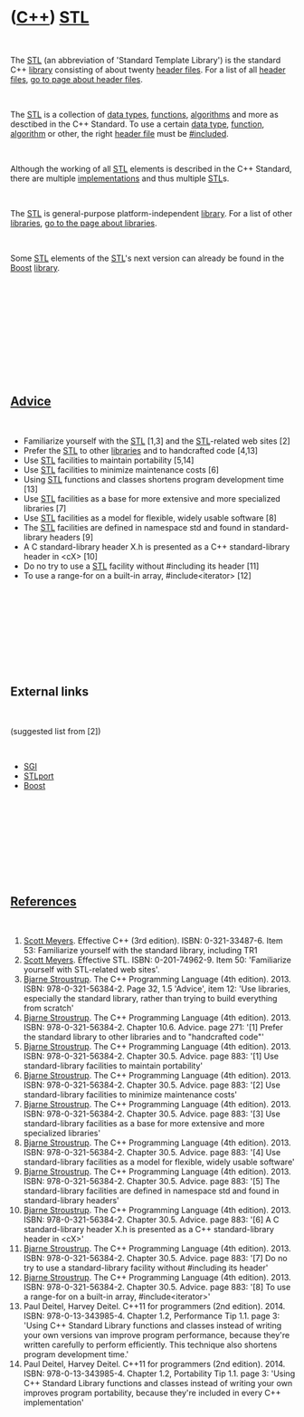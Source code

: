 



 

 

 

 

 

([C++](Cpp.htm)) [STL](CppStl.htm)
==================================

 

The [STL](CppStl.htm) (an abbreviation of 'Standard Template Library')
is the standard C++ [library](CppLibrary.htm) consisting of about twenty
[header files](CppHeaderFile.htm). For a list of all [header
files](CppHeaderFile.htm), [go to page about header
files](CppHeaderFile.htm).

 

The [STL](CppStl.htm) is a collection of [data types](CppDataType.htm),
[functions](CppFunction.htm), [algorithms](CppAlgorithm.htm) and more as
desctibed in the C++ Standard. To use a certain [data
type](CppDataType.htm), [function](CppFunction.htm),
[algorithm](CppAlgorithm.htm) or other, the right [header
file](CppHeaderFile.htm) must be [\#included](CppInclude.htm).

 

Although the working of all [STL](CppStl.htm) elements is described in
the C++ Standard, there are multiple
[implementations](CppDefinition.htm) and thus multiple
[STL](CppStl.htm)s.

 

The [STL](CppStl.htm) is general-purpose platform-independent
[library](CppLibrary.htm). For a list of other
[libraries](CppLibrary.htm), [go to the page about
libraries](CppLibrary.htm).

 

Some [STL](CppStl.htm) elements of the [STL](CppStl.htm)'s next version
can already be found in the [Boost](CppBoost.htm)
[library](CppLibrary.htm).

 

 

 

 

 

 

[Advice](CppAdvice.htm)
-----------------------

 

-   Familiarize yourself with the [STL](CppStl.htm) \[1,3\] and the
    [STL](CppStl.htm)-related web sites \[2\]
-   Prefer the [STL](CppStl.htm) to other [libraries](CppLibrary.htm)
    and to handcrafted code \[4,13\]
-   Use [STL](CppStl.htm) facilities to maintain portability \[5,14\]
-   Use [STL](CppStl.htm) facilities to minimize maintenance costs \[6\]
-   Using [STL](CppStl.htm) functions and classes shortens program
    development time \[13\]
-   Use [STL](CppStl.htm) facilities as a base for more extensive and
    more specialized libraries \[7\]
-   Use [STL](CppStl.htm) facilities as a model for flexible, widely
    usable software \[8\]
-   The [STL](CppStl.htm) facilities are defined in namespace std and
    found in standard-library headers \[9\]
-   A C standard-library header X.h is presented as a C++
    standard-library header in &lt;cX&gt; \[10\]
-   Do no try to use a [STL](CppStl.htm) facility without \#including
    its header \[11\]
-   To use a range-for on a built-in array, \#include&lt;iterator&gt;
    \[12\]

 

 

 

 

 

External links
--------------

 

(suggested list from \[2\])

 

-   [SGI](http://www.sgi.com/tech/stl)
-   [STLport](http://www.stlport.org/)
-   [Boost](http://www.boost.org/)

 

 

 

 

 

[References](CppReferences.htm)
-------------------------------

 

1.  [Scott Meyers](CppScottMeyers.htm). Effective C++ (3rd edition).
    ISBN: 0-321-33487-6. Item 53: Familiarize yourself with the standard
    library, including TR1
2.  [Scott Meyers](CppScottMeyers.htm). Effective STL.
    ISBN: 0-201-74962-9. Item 50: 'Familiarize yourself with STL-related
    web sites'.
3.  [Bjarne Stroustrup](CppBjarneStroustrup.htm). The C++ Programming
    Language (4th edition). 2013. ISBN: 978-0-321-56384-2. Page 32, 1.5
    'Advice', item 12: 'Use libraries, especially the standard library,
    rather than trying to build everything from scratch'
4.  [Bjarne Stroustrup](CppBjarneStroustrup.htm). The C++ Programming
    Language (4th edition). 2013. ISBN: 978-0-321-56384-2. Chapter 10.6.
    Advice. page 271: '\[1\] Prefer the standard library to other
    libraries and to "handcrafted code"'
5.  [Bjarne Stroustrup](CppBjarneStroustrup.htm). The C++ Programming
    Language (4th edition). 2013. ISBN: 978-0-321-56384-2. Chapter 30.5.
    Advice. page 883: '\[1\] Use standard-library facilities to maintain
    portability'
6.  [Bjarne Stroustrup](CppBjarneStroustrup.htm). The C++ Programming
    Language (4th edition). 2013. ISBN: 978-0-321-56384-2. Chapter 30.5.
    Advice. page 883: '\[2\] Use standard-library facilities to minimize
    maintenance costs'
7.  [Bjarne Stroustrup](CppBjarneStroustrup.htm). The C++ Programming
    Language (4th edition). 2013. ISBN: 978-0-321-56384-2. Chapter 30.5.
    Advice. page 883: '\[3\] Use standard-library facilities as a base
    for more extensive and more specialized libraries'
8.  [Bjarne Stroustrup](CppBjarneStroustrup.htm). The C++ Programming
    Language (4th edition). 2013. ISBN: 978-0-321-56384-2. Chapter 30.5.
    Advice. page 883: '\[4\] Use standard-library facilities as a model
    for flexible, widely usable software'
9.  [Bjarne Stroustrup](CppBjarneStroustrup.htm). The C++ Programming
    Language (4th edition). 2013. ISBN: 978-0-321-56384-2. Chapter 30.5.
    Advice. page 883: '\[5\] The standard-library facilities are defined
    in namespace std and found in standard-library headers'
10. [Bjarne Stroustrup](CppBjarneStroustrup.htm). The C++ Programming
    Language (4th edition). 2013. ISBN: 978-0-321-56384-2. Chapter 30.5.
    Advice. page 883: '\[6\] A C standard-library header X.h is
    presented as a C++ standard-library header in &lt;cX&gt;'
11. [Bjarne Stroustrup](CppBjarneStroustrup.htm). The C++ Programming
    Language (4th edition). 2013. ISBN: 978-0-321-56384-2. Chapter 30.5.
    Advice. page 883: '\[7\] Do no try to use a standard-library
    facility without \#including its header'
12. [Bjarne Stroustrup](CppBjarneStroustrup.htm). The C++ Programming
    Language (4th edition). 2013. ISBN: 978-0-321-56384-2. Chapter 30.5.
    Advice. page 883: '\[8\] To use a range-for on a built-in array,
    \#include&lt;iterator&gt;'
13. Paul Deitel, Harvey Deitel. C++11 for programmers (2nd edition).
    2014. ISBN: 978-0-13-343985-4. Chapter 1.2, Performance Tip 1.1.
    page 3: 'Using C++ Standard Library functions and classes instead of
    writing your own versions van improve program performance, because
    they're written carefully to perform efficiently. This technique
    also shortens program development time.'
14. Paul Deitel, Harvey Deitel. C++11 for programmers (2nd edition).
    2014. ISBN: 978-0-13-343985-4. Chapter 1.2, Portability Tip 1.1.
    page 3: 'Using C++ Standard Library functions and classes instead of
    writing your own improves program portability, because they're
    included in every C++ implementation'

 

 

 

 

 





 



